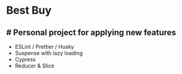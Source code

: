 # Best Buy

## # Personal project for applying new features
- ESLint / Prettier / Husky
- Suspense with lazy loading
- Cypress
- Reducer & Slice
